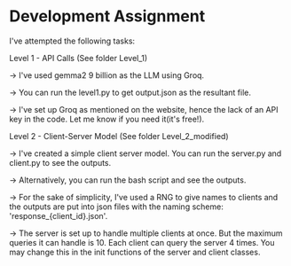 Development Assignment
======================

I've attempted the following tasks:

Level 1 - API Calls (See folder Level_1)

-> I've used gemma2 9 billion as the LLM using Groq. 

-> You can run the level1.py to get output.json as the resultant file.

-> I've set up Groq as mentioned on the website, hence the lack of an API key in the code. Let me know if you need it(it's free!).

Level 2 - Client-Server Model (See folder Level_2_modified)

-> I've created a simple client server model. You can run the server.py and client.py to see the outputs. 

-> Alternatively, you can run the bash script and see the outputs.

-> For the sake of simplicity, I've used a RNG to give names to clients and the outputs are put into json files with the naming scheme: 'response_{client_id}.json'.

-> The server is set up to handle multiple clients at once. But the maximum queries it can handle is 10. Each client can query the server 4 times. You may change this in the init functions of the server and client classes.
